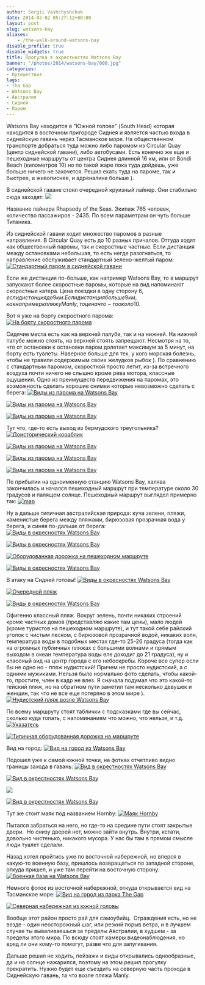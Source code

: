 ```yaml
---
author: Sergii Vashchyshchuk
date: 2014-02-02 05:27:12+00:00
layout: post
slug: watsons-bay
aliases:
    - /the-walk-around-watsons-bay
disable_profile: true
disable_widgets: true
title: Прогулка в окрестностях Watsons Bay
banner: "/photos/2014/watsons-bay/000.jpg"
categories:
- Путешествия
tags:
- Tha Gap
- Watsons Bay
- Австралия
- Сидней
- Паром
---
```


Watsons Bay находится в "Южной голове" (South Head) которая находится в восточном пригороде Сиднея и является частью входа в сиднейскую гавань через Тасманское море. На общественном транспорте добраться туда можно либо паромом из Circular Quay (центр сиднейской гавани), либо автобусами. Есть конечно же еще и пешеходные маршруты от центра Сиднея длинной 16 км, или от Bondi Beach (километров 10) но по такой жаре пока туда дойдешь, уже больше ничего не захочется. Решил ехать туда на пароме, так и быстрее, и живописнее, и адреналина больше ).

В сиднейской гаване стоял очередной круизный лайнер. Они стабильно сюда заходят:
[![](/photos/2014/watsons-bay/001.jpg)](/photos/2014/watsons-bay/001.jpg)

Название лайнера Rhapsody of the Seas. Экипаж 765 человек, количество пассажиров - 2435. По всем параметрам он чуть больше Титаника. 

Из сиднейской гавани ходит множество паромов в разные направления. В Circular Quay есть до 10 разных причалов. Оттуда ходят как общественный паромы, так и скоростные частные. Если дистанция между остановками небольшая, то есть негде разогнаться, то направление обслуживает стандартный зелено-желтый паром:
[![Стандартный паром в сиднейской гавани](/photos/2014/watsons-bay/002.jpg)](/photos/2014/watsons-bay/002.jpg)

Если же дистанция по-больше, как например Watsons Bay, то в маршрут запускают более скоростные паромы, которые на вид напоминают скоростные катера. Цена поездки в одну сторону 6$, если дистанция до 9 км. Если дистанция больше 9 км, как например к пляжу Manly, то цена что-то около 10$.

Вот я уже на борту скоростного парома:
[![На борту скоростного парома](/photos/2014/watsons-bay/003.jpg)](/photos/2014/watsons-bay/003.jpg)

Сидячие места есть как на верхней палубе, так и на нижней. На нижней палубе можно стоять, на верхней стоять запрещают. Несмотря на то, что от остановки к остановки паром долетает максимум за 5 минут, на борту есть туалеты. Наверное больше для тех, у кого морская болезнь, чтобы не травили содержимым своих желудков рыбок ). По сравнению с стандартным паромом, скоростной просто летит, из-за встречного воздуха почти ничего не слышно кроме рева мотора, классные ощущения. Одно из преимуществ передвижения на паромах, это возможность сделать хорошие снимки которые невозможно сделать с берега:
[![Виды из парома на Watsons Bay](/photos/2014/watsons-bay/004.jpg)](/photos/2014/watsons-bay/004.jpg)

[![Виды из парома на Watsons Bay](/photos/2014/watsons-bay/005.jpg)](/photos/2014/watsons-bay/005.jpg)

[![Виды из парома на Watsons Bay](/photos/2014/watsons-bay/006.jpg)](/photos/2014/watsons-bay/006.jpg)

Тут что, где-то есть выход из бермудского треугольника?
[![Доисторический кораблик](/photos/2014/watsons-bay/007.jpg)](/photos/2014/watsons-bay/007.jpg)

[![Виды из парома на Watsons Bay](/photos/2014/watsons-bay/008.jpg)](/photos/2014/watsons-bay/008.jpg)

[![Виды из парома на Watsons Bay](/photos/2014/watsons-bay/009.jpg)](/photos/2014/watsons-bay/009.jpg)

[![Виды из парома на Watsons Bay](/photos/2014/watsons-bay/010.jpg)](/photos/2014/watsons-bay/010.jpg)

По прибытии на одноименную станцию Watsons Bay, халява закончилась и начался пешеходный маршрут при температуре около 30 градусов и палящем солнце. Пешеходный маршрут выглядел примерно так:
[![map](/photos/2014/watsons-bay/map.jpg)](/photos/2014/watsons-bay/map.jpg)

Ну а дальше типичная австралийская природа: куча зелени, пляжи, каменистые берега между пляжами, бирюзовая прозрачная вода у берега, и синяя по-дальше от берега:
[![Виды в окресностях Watsons Bay](/photos/2014/watsons-bay/011.jpg)](/photos/2014/watsons-bay/011.jpg)

[![Виды в окресностях Watsons Bay](/photos/2014/watsons-bay/012.jpg)](/photos/2014/watsons-bay/012.jpg)

[![Оборудованная дорожка на пешеходном маршруте](/photos/2014/watsons-bay/013.jpg)](/photos/2014/watsons-bay/013.jpg)

[![Виды в окресностях Watsons Bay](/photos/2014/watsons-bay/014.jpg)](/photos/2014/watsons-bay/014.jpg)

В атаку на Сидней готовы!
[![Виды в окресностях Watsons Bay](/photos/2014/watsons-bay/015.jpg)](/photos/2014/watsons-bay/015.jpg)

[![Очередной пляж](/photos/2014/watsons-bay/016.jpg)](/photos/2014/watsons-bay/016.jpg)

[![Виды в окресностях Watsons Bay](/photos/2014/watsons-bay/017.jpg)](/photos/2014/watsons-bay/017.jpg)

Офигенно классный пляж. Вокруг зелень, почти никаких строений кроме частных домов (представляю какие там цены), мало людей (кроме туристов на пешеходном маршруте), и тут такой себе райский уголок с чистым песком, с бирюзовой прозрачной водой, никаких волн, температура воды в подобных местах где-то 25-26 градуса (тогда как на огромных публичных пляжах с большими волнами и прямым выходом в океан температура воды еле доходит до 21 градуса), ну и классный вид на центр города с его небоскребы. Короче все супер если бы не одно но - пляж нудистский! Причем не просто нудистский, а с одними мужиками. Нельзя было нормально фото сделать, чтобы какой-то, простите, член в кадр не влез. Я сначала подумал что это какой-то гейский пляж, но на обратном пути заметил там несколько девушек и женщин, так что не все еще потеряно в этом мире ).
[![Нудистский пляж возле Watsons Bay](/photos/2014/watsons-bay/018.jpg)](/photos/2014/watsons-bay/018.jpg)

По всему маршруту стоят таблички с подсказками где вы сейчас, сколько куда топать, с напоминаниям что можно, что нельзя, и т.д.
[![Указатель](/photos/2014/watsons-bay/019.jpg)](/photos/2014/watsons-bay/019.jpg)

[![Типичная оборудованная дорожка на маршруте](/photos/2014/watsons-bay/020.jpg)](/photos/2014/watsons-bay/020.jpg)

Вид на город:
[![Вид на город из Watsons Bay](/photos/2014/watsons-bay/021.jpg)](/photos/2014/watsons-bay/021.jpg)

Подошел уже к самой южной точки, на фотках отчетливо видно границы захода в гавань:
[![Вид в окрестностях Watsons Bay](/photos/2014/watsons-bay/022.jpg)](/photos/2014/watsons-bay/022.jpg)

[![Вид в окрестностях Watsons Bay](/photos/2014/watsons-bay/023.jpg)](/photos/2014/watsons-bay/023.jpg)

[![](/photos/2014/watsons-bay/024.jpg)](/photos/2014/watsons-bay/024.jpg)

[![Вид в окрестностях Watsons Bay](/photos/2014/watsons-bay/025.jpg)](/photos/2014/watsons-bay/025.jpg)

Тут же стоит маяк под названием Hornby:
[![Маяк Hornby](/photos/2014/watsons-bay/026.jpg)](/photos/2014/watsons-bay/026.jpg)

Пытался забраться на него, но где-то на средине пути стоят закрытые двери.  Но снизу дверей нет, можно зайти внутрь. Внутри, кстати, довольно чистенько, никакого мусора. У нас бы там в прямом смысле люди туалет сделали.

Назад хотел пройтись уже по восточной набережной, но вперся в какую-то военную базу, пришлось возвращаться по западной стороне, откуда пришел, и уже там перейти на восточную сторону:
[![Военная база на Watsons Bay](/photos/2014/watsons-bay/027.jpg)](/photos/2014/watsons-bay/027.jpg)

Немного фоток из восточной набережной, откуда открывается вид на Тасманское море:
[![Вид на город из парка The Gap](/photos/2014/watsons-bay/028.jpg)](/photos/2014/watsons-bay/028.jpg)

[![Северная набережная из южной головы](/photos/2014/watsons-bay/029.jpg)](/photos/2014/watsons-bay/029.jpg)

Вообще этот район просто рай для самоубийц.  Ограждения есть, но не везде - один неосторожный шаг, или резкий порыв ветра, и в лучшем случае ты вываливаешься за пределы Австралии, в худшем - за пределы этого мира. По всюду стоят камеры видеонаблюдения, но вряд ли они кому-то помогут, разве что для запугивания.

Дальше решил не ходить, пейзажи и виды открывались однообразные, да и на солнце нажарился, поэтому на этом решил прогулку прекратить. Нужно будет еще съездить на северную часть прохода в Сиднейскую гавань, та что возле пляжа Manly.